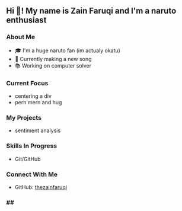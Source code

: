 <h2 align="left">Hi 👋! My name is Zain Faruqi and I'm a naruto enthusiast</h2>

### About Me
- 🎓 I'm a huge naruto fan (im actualy okatu)
- 🌱 Currently making a new song
- 📚 Working on computer solver

### Current Focus
- centering a div
- pern mern and hug 
 
### My Projects
- sentiment analysis

### Skills In Progress
- Git/GitHub

### Connect With Me
- GitHub: [thezainfaruqi](https://github.com/thezainfaruqi)

###



###

<h3 align="left">
<div align="left">
 ##<img width="15" />
  <!-- Add more languages here if needed -->
</div>

###

<div align="left">
</div>

##

<br clear="both">
